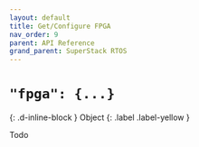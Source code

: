 ```yaml
---
layout: default
title: Get/Configure FPGA
nav_order: 9
parent: API Reference
grand_parent: SuperStack RTOS
---
```


# `"fpga": {...}`
{: .d-inline-block }
Object
{: .label .label-yellow }

Todo